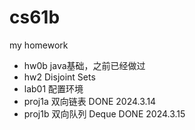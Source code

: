 # cs61b
my homework
- hw0b java基础，之前已经做过
- hw2  Disjoint Sets
- lab01 配置环境
- proj1a 双向链表  DONE 2024.3.14
- proj1b 双向队列 Deque DONE 2024.3.15